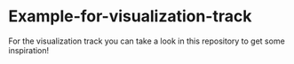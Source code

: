 # Example-for-visualization-track
For the visualization track you can take a look in this repository to get some inspiration!
